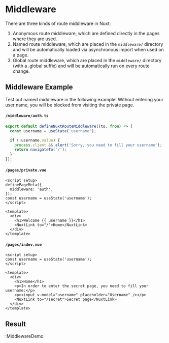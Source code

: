 # Middleware

There are three kinds of route middleware in Nuxt:

1. Anonymous route middleware, which are defined directly in the pages where they are used.
2. Named route middleware, which are placed in the `middleware/` directory and will be automatically loaded via asynchronous import when used on a page.
3. Global route middleware, which are placed in the `middleware/` directory (with a .global suffix) and will be automatically run on every route change.

## Middleware Example

Test out named middleware in the following example! Without entering your user name, you will be blocked from visiting the private page.

#### `/middleware/auth.ts`

```ts
export default defineNuxtRouteMiddleware((to, from) => {
  const username = useState('username');

  if (!username.value) {
    process.client && alert('Sorry, you need to fill your username');
    return navigateTo('/');
  }
});
```

#### `/pages/private.vue`

```vue
<script setup>
definePageMeta({
  middleware: 'auth',
});
const username = useState('username');
</script>

<template>
  <div>
    <h1>Welcome {{ username }}</h1>
    <NuxtLink to="/">Home</NuxtLink>
  </div>
</template>
```

#### `/pages/indev.vue`

```vue
<script setup>
const username = useState('username');
</script>

<template>
  <div>
    <h1>Home</h1>
    <p>In order to enter the secret page, you need to fill your username:</p>
    <p><input v-model="username" placeholder="Username" /></p>
    <NuxtLink to="/secret">Secret page</NuxtLink>
  </div>
</template>
```

## Result

:MiddlewareDemo
